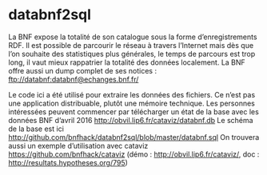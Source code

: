 # databnf2sql

La BNF expose la totalité de son catalogue sous la forme d’enregistrements RDF. 
Il est possible de parcourir le réseau à travers l’Internet mais dès que l’on souhaite des statistiques plus générales,
le temps de parcours est trop long, il vaut mieux rappatrier la totalité des données localement.
La BNF offre aussi un dump complet de ses notices : <ftp://databnf:databnf@echanges.bnf.fr/>

Le code ici a été utilisé pour extraire les données des fichiers.
Ce n’est pas une application distribuable, plutôt une mémoire technique.
Les personnes intéressées peuvent commencer par télécharger un état de la base avec les données BNF d’avril 2016
http://obvil.lip6.fr/cataviz/databnf.db
Le schéma de la base est ici http://github.com/bnfhack/databnf2sql/blob/master/databnf.sql
On trouvera aussi un exemple d’utilisation avec cataviz  https://github.com/bnfhack/cataviz (démo : http://obvil.lip6.fr/cataviz/, 
doc : http://resultats.hypotheses.org/795)

